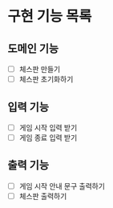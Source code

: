 # 구현 기능 목록

## 도메인 기능
- [ ] 체스판 만들기
- [ ] 체스판 초기화하기

## 입력 기능
- [ ] 게임 시작 입력 받기
- [ ] 게임 종료 입력 받기

## 출력 기능
- [ ] 게임 시작 안내 문구 출력하기
- [ ] 체스판 출력하기
